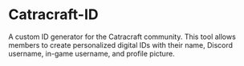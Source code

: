 # Catracraft-ID
A custom ID generator for the Catracraft community. This tool allows members to create personalized digital IDs with their name, Discord username, in-game username, and profile picture.
